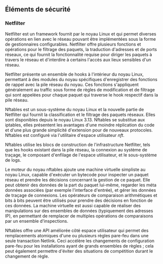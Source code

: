 ## Éléments de sécurité

### Netfilter

Netfilter est un framework fournit par le noyau Linux et qui permet diverses opérations en lien avec
le réseau pouvant être implémentées sous la forme de gestionnaires configurables. Netfilter offre
plusieurs fonctions et opérations pour le filtrage des paquets, la traduction d'adresses et de ports
réseaux, ce qui fournit la fonctionnalité requise pour diriger les paquets à travers le réseau et
d'interdire à certains l'accès aux lieux sensibles d'un réseau.

Netfilter présente un ensemble de hooks à l'intérieur du noyau Linux, permettant à des modules du
noyau spécifiques d'enregistrer des fonctions de rappel avec la pile réseau du noyau. Ces fonctions
s'appliquent généralement au traffic sous forme de règles de modification et de filtrage qui sont
appelées pour chaque paquet qui traverse le hook respectif dans la pile réseau.

Nftables est un sous-système du noyau Linux et la nouvelle partie de Netfilter qui fournit la
classification et le filtrage des paquets réseaux. Elles sont disponibles depuis le noyau Linux
3.13. Nftables se substitue aux iptables, elles présentent les avantages d'une moindre réplication
du code et d'une plus grande simplicité d'extension pour de nouveaux protocoles. Nftables est
configuré via l'utilitaire d'espace utilisateur *nft*.

Nftables utilise les blocs de construction de l'infrastructure Netfilter, tels que les hooks
existant dans la pile réseau, la connexion au système de traçage, le composant d'enfilage de
l'espace utilisateur, et le sous-système de logs.

Le moteur du noyau nftables ajoute une machine virtuelle simpliste au noyau Linux, capable
d'exécuter un bytecode pour inspecter un paquet réseau et prendre les décisions concernant la
gestion de ce paquet. Elle peut obtenir des données de la part du paquet lui-même, regarder les méta
données associées (par exemple l'interface d'entrée), et gérer les données de traçage de connexions.
Les opérateurs de comparaison arithmétiques et bits à bits peuvent être utilisés pour prendre des
décisions en fonction de ces données. La machine virtuelle est aussi capable de réaliser des
manipulations sur des ensembles de données (typiquement des adresses IP), en permettant de remplacer
de multiples opérations de comparaisons par un ensemble d'inspections.

Nftables offre une API améliorée côté espace utilisateur qui permet des remplacements atomiques
d'une ou plusieurs règles pare-feu dans une seule transaction Netlink. Ceci accélère les changements
de configuration pare-feu pour les installations ayant de grands ensembles de règles ; cela peut
également permettre d'éviter des situations de compétition durant le changement de règle.
